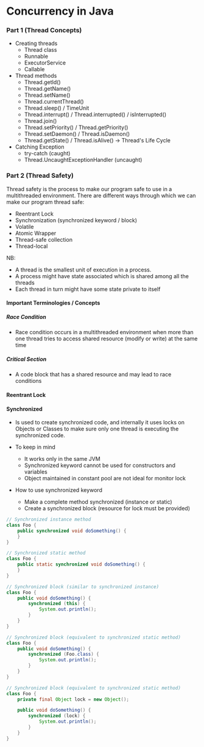 # Concurrency in Java

### Part 1 (Thread Concepts)

+ Creating threads
    - Thread class
    - Runnable
    - ExecutorService
    - Callable
+ Thread methods
    - Thread.getId()
    - Thread.getName()
    - Thread.setName()
    - Thread.currentThread()
    - Thread.sleep() / TimeUnit
    - Thread.interrupt() / Thread.interrupted() / isInterrupted()
    - Thread.join()
    - Thread.setPriority() / Thread.getPriority()
    - Thread.setDaemon() / Thread.isDaemon()
    - Thread.getState() / Thread.isAlive() -> Thread's Life Cycle
+ Catching Exception
    - try-catch (caught)
    - Thread.UncaughtExceptionHandler (uncaught)

### Part 2 (Thread Safety)

Thread safety is the process to make our program safe to use in a multithreaded
environment. There are different ways through which we can make our program thread safe:

- Reentrant Lock
- Synchronization (synchronized keyword / block)
- Volatile
- Atomic Wrapper
- Thread-safe collection
- Thread-local

NB:

- A thread is the smallest unit of execution in a process.
- A process might have state associated which is shared among all the threads
- Each thread in turn might have some state private to itself

#### Important Terminologies / Concepts

##### Race Condition

- Race condition occurs in a multithreaded environment when more than one thread tries to access
  shared resource (modify or write) at the same time

##### Critical Section

- A code block that has a shared resource and may lead to race conditions

#### Reentrant Lock

#### Synchronized

- Is used to create synchronized code, and internally it uses locks on Objects or Classes to make
  sure only one thread is executing the synchronized code.

+ To keep in mind
    - It works only in the same JVM
    - Synchronized keyword cannot be used for constructors and variables
    - Object maintained in constant pool are not ideal for monitor lock

+ How to use synchronized keyword
    - Make a complete method synchronized (instance or static)
    - Create a synchronized block (resource for lock must be provided)

```java
// Synchronized instance method
class Foo {
    public synchronized void doSomething() {
    }
}
```

```java
// Synchronized static method
class Foo {
    public static synchronized void doSomething() {
    }
}
```

```java
// Synchronized block (similar to synchronized instance)
class Foo {
    public void doSomething() {
        synchronized (this) {
            System.out.println();
        }
    }
}
```

```java
// Synchronized block (equivalent to synchronized static method)
class Foo {
    public void doSomething() {
        synchronized (Foo.class) {
            System.out.println();
        }
    }
}
```

```java
// Synchronized block (equivalent to synchronized static method)
class Foo {
    private final Object lock = new Object();

    public void doSomething() {
        synchronized (lock) {
            System.out.println();
        }
    }
}
```
